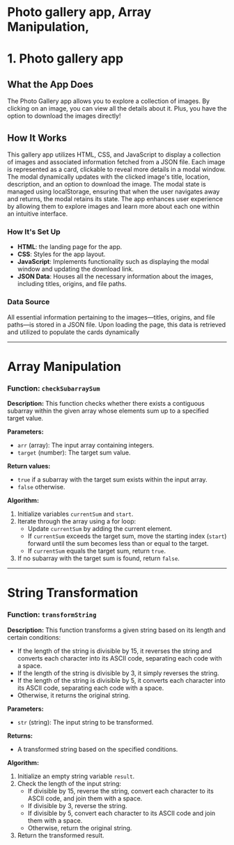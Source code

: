 # Photo gallery app, Array Manipulation, 

# 1. Photo gallery app

## What the App Does
The Photo Gallery app allows you to explore a collection of images. By clicking on an image, you can view all the details about it. Plus, you have the option to download the images directly!

## How It Works

This gallery app utilizes HTML, CSS, and JavaScript to display a collection of images and associated information fetched from a JSON file. Each image is represented as a card, clickable to reveal more details in a modal window. The modal dynamically updates with the clicked image's title, location, description, and an option to download the image. The modal state is managed using localStorage, ensuring that when the user navigates away and returns, the modal retains its state. The app enhances user experience by allowing them to explore images and learn more about each one within an intuitive interface.

### How It's Set Up
- **HTML**: the landing page for the app.
- **CSS**: Styles for the app layout.
- **JavaScript**: Implements functionality such as displaying the modal window and updating the download link.
- **JSON Data**: Houses all the necessary information about the images, including titles, origins, and file paths.

### Data Source
All essential information pertaining to the images—titles, origins, and file paths—is stored in a JSON file. Upon loading the page, this data is retrieved and utilized to populate the cards dynamically

-------------------------------------------------------------------------------------------------------------

# Array Manipulation

### Function: `checkSubarraySum`

**Description:**
This function checks whether there exists a contiguous subarray within the given array whose elements sum up to a specified target value.

**Parameters:**
- `arr` (array): The input array containing integers.
- `target` (number): The target sum value.

**Return values:**
- `true` if a subarray with the target sum exists within the input array.
- `false` otherwise.

**Algorithm:**
1. Initialize variables `currentSum` and `start`.
2. Iterate through the array using a for loop:
   - Update `currentSum` by adding the current element.
   - If `currentSum` exceeds the target sum, move the starting index (`start`) forward until the sum becomes less than or equal to the target.
   - If `currentSum` equals the target sum, return `true`.
3. If no subarray with the target sum is found, return `false`.


--------------------------------------------------------------------------------------------------------------

# String Transformation

### Function: `transformString`

**Description:**
This function transforms a given string based on its length and certain conditions:
- If the length of the string is divisible by 15, it reverses the string and converts each character into its ASCII code, separating each code with a space.
- If the length of the string is divisible by 3, it simply reverses the string.
- If the length of the string is divisible by 5, it converts each character into its ASCII code, separating each code with a space.
- Otherwise, it returns the original string.

**Parameters:**
- `str` (string): The input string to be transformed.

**Returns:**
- A transformed string based on the specified conditions.

**Algorithm:**
1. Initialize an empty string variable `result`.
2. Check the length of the input string:
   - If divisible by 15, reverse the string, convert each character to its ASCII code, and join them with a space.
   - If divisible by 3, reverse the string.
   - If divisible by 5, convert each character to its ASCII code and join them with a space.
   - Otherwise, return the original string.
3. Return the transformed result.
